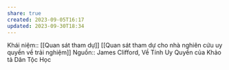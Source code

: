 ```yaml
---
share: true
created: 2023-09-05T16:17
updated: 2023-09-30T18:34
---
```

Khái niệm:: [[Quan sát tham dự]]
[[Quan sát tham dự cho nhà nghiên cứu uy quyền về trải nghiệm]]
Nguồn:: James Clifford, Về Tính Uy Quyền của Khảo tả Dân Tộc Học